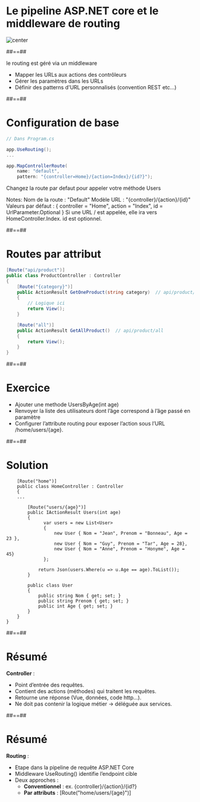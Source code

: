 
# Le pipeline ASP.NET core et le middleware de routing

![center](./assets/images/pipeline.png)

##==##

le routing est géré via un middleware

- Mapper les URLs aux actions des contrôleurs
- Gérer les paramètres dans les URLs
- Définir des patterns d'URL personnalisés (convention REST etc...)

##==##

<!-- .slide: class="with-code" -->

# Configuration de base

``` cs
// Dans Program.cs

app.UseRouting();
...

app.MapControllerRoute(
    name: "default",
    pattern: "{controller=Home}/{action=Index}/{id?}");
```

Changez la route par defaut pour appeler votre méthode Users

Notes: Nom de la route : "Default"
Modèle URL : "{controller}/{action}/{id}"
Valeurs par défaut : { controller = "Home", action = "Index", id = UrlParameter.Optional }
Si une URL / est appelée, elle ira vers HomeController.Index.
id est optionnel.

##==##


<!-- .slide: class="with-code" -->

# Routes par attribut

``` cs
[Route("api/product")]  
public class ProductController : Controller
{
    [Route("{category}")]
    public ActionResult GetOneProduct(string category)  // api/product/toto
    {
        // Logique ici
        return View();
    }

    [Route("all")]
    public ActionResult GetAllProduct()  // api/product/all
    {
        return View();
    }
}
```

##==##
<!-- .slide: class="with-code" -->

# Exercice

- Ajouter une methode UsersByAge(int age)
- Renvoyer la liste des utilisateurs dont l’âge correspond à l’âge passé en paramètre
- Configurer l’attribute routing pour exposer l’action sous l’URL /home/users/{age}.

##==##

# Solution
```
    [Route("home")]
    public class HomeController : Controller
    {
    ...

        [Route("users/{age}")]
        public IActionResult Users(int age)
        {
              var users = new List<User>
              {
                  new User { Nom = "Jean", Prenom = "Bonneau", Age = 23 },
                  new User { Nom = "Guy", Prenom = "Tar", Age = 28},
                  new User { Nom = "Anne", Prenom = "Honyme", Age = 45}
              };

            return Json(users.Where(u => u.Age == age).ToList());
        }

        public class User
        {
            public string Nom { get; set; }
            public string Prenom { get; set; }
            public int Age { get; set; }
        }
    }
}
```

##==##

# Résumé

**Controller** : 
- Point d’entrée des requêtes.
- Contient des actions (méthodes) qui traitent les requêtes.
- Retourne une réponse (Vue, données, code http...).
- Ne doit pas contenir la logique métier → déléguée aux services.

##==##

# Résumé

**Routing** : 
- Etape dans la pipeline de requête ASP.NET Core
- Middleware UseRouting() identifie l’endpoint cible
- Deux approches :
  - **Conventionnel** : ex. {controller}/{action}/{id?}
  - **Par attributs** : [Route("home/users/{age}")]
